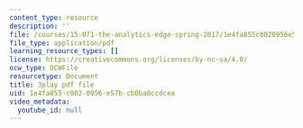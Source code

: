 ```yaml
---
content_type: resource
description: ''
file: /courses/15-071-the-analytics-edge-spring-2017/1e4fa855c0020956e57bcb0ba0ccdcea_6m4l2k9hBZw.pdf
file_type: application/pdf
learning_resource_types: []
license: https://creativecommons.org/licenses/by-nc-sa/4.0/
ocw_type: OCWFile
resourcetype: Document
title: 3play pdf file
uid: 1e4fa855-c002-0956-e57b-cb0ba0ccdcea
video_metadata:
  youtube_id: null
---
```

